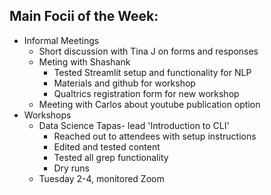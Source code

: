## Main Focii of the Week:
- Informal Meetings
  - Short discussion with Tina J on forms and responses
  - Meting with Shashank
    - Tested Streamlit setup and functionality for NLP
    - Materials and github for workshop
    - Qualtrics registration form for new workshop
  - Meeting with Carlos about youtube publication option
- Workshops
  - Data Science Tapas- lead 'Introduction to CLI'
    - Reached out to attendees with setup instructions  
    - Edited and tested content
    - Tested all grep functionality
    - Dry runs
  - Tuesday 2-4, monitored Zoom
